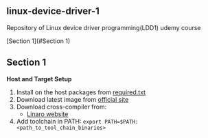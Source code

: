 ## linux-device-driver-1
Repository of Linux device driver programming(LDD1) udemy course

[Section 1](#Section 1)
## Section 1
**Host and Target Setup**

1. Install on the host packages from [required.txt](./required.txt)
2. Download latest image from [official site](https://beagleboard.org/latest-images)
3. Download cross-compiler from:
   * [Linaro website](https://releases.linaro.org/components/toolchain/binaries/)
4. Add toolchain in PATH:
   `export PATH=$PATH:<path_to_tool_chain_binaries>`